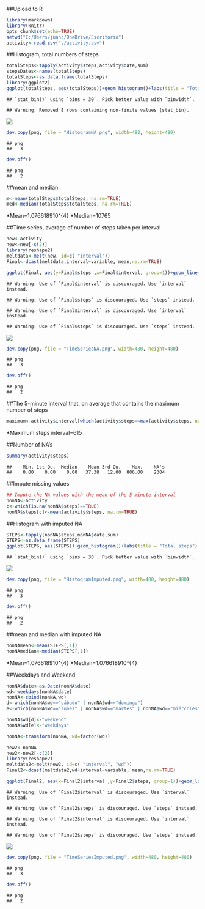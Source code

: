 \#\#Upload to R

``` r
library(markdown)
library(knitr)
opts_chunk$set(echo=TRUE)
setwd("C:/Users/juanc/OneDrive/Escritorio")
activity<-read.csv("./activity.csv")
```

\#\#Histogram, total numbers of steps

``` r
totalSteps<-tapply(activity$steps,activity$date,sum)
stepsDates<-names(totalSteps)
totalSteps<-as.data.frame(totalSteps)
library(ggplot2)
ggplot(totalSteps, aes(totalSteps))+geom_histogram()+labs(title = "Total steps") + labs(x = "Steps")
```

    ## `stat_bin()` using `bins = 30`. Pick better value with `binwidth`.

    ## Warning: Removed 8 rows containing non-finite values (stat_bin).

![](PA1_template1_files/figure-markdown_github/unnamed-chunk-2-1.png)

``` r
dev.copy(png, file = "HistogramNA.png", width=480, height=480) 
```

    ## png 
    ##   3

``` r
dev.off() 
```

    ## png 
    ##   2

\#\#mean and median

``` r
m<-mean(totalSteps$totalSteps, na.rm=TRUE)
med<-median(totalSteps$totalSteps, na.rm=TRUE)
```

*Mean=1.076618910^{4} *Median=10765

\#\#Time series, average of number of steps taken per interval

``` r
new<-activity
new<-new[-c(2)]
library(reshape2)
meltdata<-melt(new, id=c( "interval"))
Final<-dcast(meltdata,interval~variable, mean,na.rm=TRUE)

ggplot(Final, aes(y=Final$steps ,x=Final$interval, group=1))+geom_line()+geom_point()+labs(title = "Time Series Steps") + labs(x = "Interval")+labs(y="Steps")
```

    ## Warning: Use of `Final$interval` is discouraged. Use `interval` instead.

    ## Warning: Use of `Final$steps` is discouraged. Use `steps` instead.

    ## Warning: Use of `Final$interval` is discouraged. Use `interval` instead.

    ## Warning: Use of `Final$steps` is discouraged. Use `steps` instead.

![](PA1_template1_files/figure-markdown_github/unnamed-chunk-4-1.png)

``` r
dev.copy(png, file = "TimeSeriesNA.png", width=480, height=480) 
```

    ## png 
    ##   3

``` r
dev.off() 
```

    ## png 
    ##   2

\#\#The 5-minute interval that, on average that contains the maximum
number of steps

``` r
maximum<-activity$interval[which(activity$steps==max(activity$steps, na.rm=TRUE))]
```

\*Maximum steps interval=615

\#\#Number of NA’s

``` r
summary(activity$steps)
```

    ##    Min. 1st Qu.  Median    Mean 3rd Qu.    Max.    NA's 
    ##    0.00    0.00    0.00   37.38   12.00  806.00    2304

\#\#Impute missing values

``` r
## Impute the NA values with the mean of the 5 minute interval
nonNA<-activity
c<-which(is.na(nonNA$steps)==TRUE)
nonNA$steps[c]<-mean(activity$steps, na.rm=TRUE) 
```

\#\#Histogram with imputed NA

``` r
STEPS<-tapply(nonNA$steps,nonNA$date,sum)
STEPS<-as.data.frame(STEPS)
ggplot(STEPS, aes(STEPS))+geom_histogram()+labs(title = "Total steps") + labs(x = "Steps")
```

    ## `stat_bin()` using `bins = 30`. Pick better value with `binwidth`.

![](PA1_template1_files/figure-markdown_github/unnamed-chunk-8-1.png)

``` r
dev.copy(png, file = "HistogramImputed.png", width=480, height=480) 
```

    ## png 
    ##   3

``` r
dev.off() 
```

    ## png 
    ##   2

\#\#mean and median with imputed NA

``` r
nonNAmean<-mean(STEPS[,1])
nonNAmedian<-median(STEPS[,1])
```

*Mean=1.076618910^{4} *Median=1.076618910^{4}

\#\#Weekdays and Weekend

``` r
nonNA$date<-as.Date(nonNA$date)
wd<-weekdays(nonNA$date)
nonNA<-cbind(nonNA,wd)
d<-which(nonNA$wd=="sábado" | nonNA$wd=="domingo")
e<-which(nonNA$wd=="lunes" | nonNA$wd=="martes" | nonNA$wd=="miércoles" | nonNA$wd=="jueves" | nonNA$wd=="viernes")

nonNA$wd[d]<-"weekend"
nonNA$wd[e]<-"weekdays"

nonNA<-transform(nonNA, wd=factor(wd))

new2<-nonNA
new2<-new2[-c(2)]
library(reshape2)
meltdata2<-melt(new2, id=c( "interval", "wd"))
Final2<-dcast(meltdata2,wd+interval~variable, mean,na.rm=TRUE)

ggplot(Final2, aes(x=Final2$interval ,y=Final2$steps, group=1))+geom_line()+geom_point()+facet_grid(. ~ wd)+labs(title = "Time Series Steps") + labs(x = "5 minute interval")+labs(y="Steps")
```

    ## Warning: Use of `Final2$interval` is discouraged. Use `interval` instead.

    ## Warning: Use of `Final2$steps` is discouraged. Use `steps` instead.

    ## Warning: Use of `Final2$interval` is discouraged. Use `interval` instead.

    ## Warning: Use of `Final2$steps` is discouraged. Use `steps` instead.

![](PA1_template1_files/figure-markdown_github/unnamed-chunk-10-1.png)

``` r
dev.copy(png, file = "TimeSeriesImputed.png", width=480, height=480) 
```

    ## png 
    ##   3

``` r
dev.off() 
```

    ## png 
    ##   2
